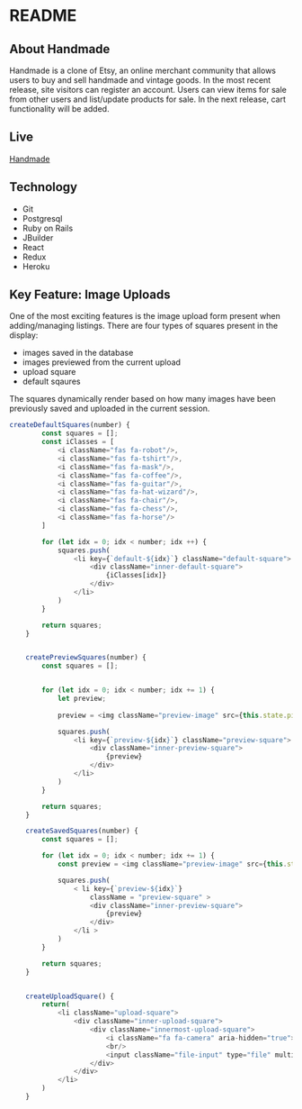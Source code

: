 # README

## About Handmade
Handmade is a clone of Etsy, an online merchant community that allows users to buy and sell handmade and vintage goods. In the most recent release, site visitors can register an account. Users can view items for sale from other users and list/update products for sale. In the next release, cart functionality will be added.

## Live
[Handmade](handmade-with-love.herokuapp.com)

## Technology
* Git
* Postgresql
* Ruby on Rails
* JBuilder
* React
* Redux
* Heroku

## Key Feature: Image Uploads
One of the most exciting features is the image upload form present when adding/managing listings. There are four types of squares present in the display:
* images saved in the database
* images previewed from the current upload
* upload square
* default sqaures

The squares dynamically render based on how many images have been previously saved and uploaded in the current session. 

```javascript
createDefaultSquares(number) {
        const squares = [];
        const iClasses = [
            <i className="fas fa-robot"/>,
            <i className="fas fa-tshirt"/>,
            <i className="fas fa-mask"/>,
            <i className="fas fa-coffee"/>,
            <i className="fas fa-guitar"/>,
            <i className="fas fa-hat-wizard"/>,
            <i className="fas fa-chair"/>,
            <i className="fas fa-chess"/>,
            <i className="fas fa-horse"/>
        ]

        for (let idx = 0; idx < number; idx ++) {
            squares.push(
                <li key={`default-${idx}`} className="default-square">
                    <div className="inner-default-square">
                        {iClasses[idx]}
                    </div>
                </li>
            )
        }

        return squares;
    }


    createPreviewSquares(number) {
        const squares = [];


        for (let idx = 0; idx < number; idx += 1) {
            let preview;
        
            preview = <img className="preview-image" src={this.state.pictureURLs[idx]}/>

            squares.push(
                <li key={`preview-${idx}`} className="preview-square">
                    <div className="inner-preview-square">
                        {preview}
                    </div>
                </li>
            )
        }

        return squares;
    }

    createSavedSquares(number) {
        const squares = [];

        for (let idx = 0; idx < number; idx += 1) {
            const preview = <img className="preview-image" src={this.state.pictureFiles[idx]} />

            squares.push( 
                < li key={`preview-${idx}`}
                    className = "preview-square" >
                    <div className="inner-preview-square">
                        {preview}
                    </div>
                </li >
            )
        }

        return squares;
    }


    createUploadSquare() {
        return(
            <li className="upload-square">
                <div className="inner-upload-square">
                    <div className="innermost-upload-square">
                        <i className="fa fa-camera" aria-hidden="true"></i>
                        <br/>
                        <input className="file-input" type="file" multiple onChange={this.handleFiles}/>
                    </div>
                </div>
            </li>
        )
    }
```
